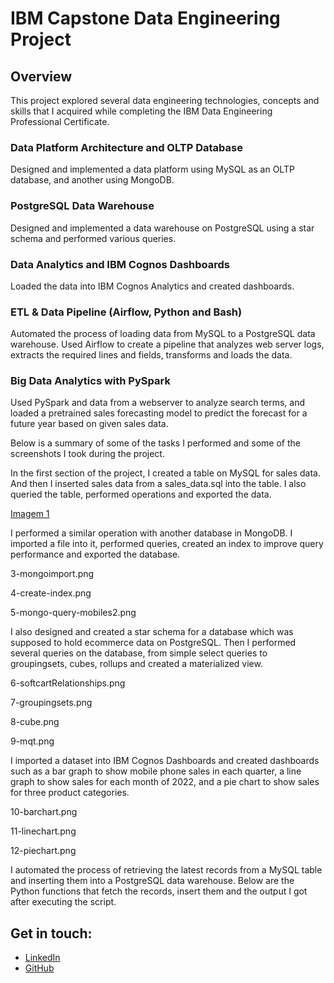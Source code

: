 # IBM Capstone Data Engineering Project
## Overview
This project explored several data engineering technologies, concepts and skills that I acquired while completing the IBM Data Engineering Professional Certificate.


### Data Platform Architecture and OLTP Database

Designed and implemented a data platform using MySQL as an OLTP database, and another using MongoDB.

### PostgreSQL Data Warehouse

Designed and implemented a data warehouse on PostgreSQL using a star schema and performed various queries.

### Data Analytics and IBM Cognos Dashboards
Loaded the data into IBM Cognos Analytics and created dashboards.

### ETL & Data Pipeline (Airflow, Python and Bash)
Automated the process of loading data from MySQL to a PostgreSQL data warehouse.
Used Airflow to create a pipeline that analyzes web server logs, extracts the required lines and fields, transforms and loads the data.

### Big Data Analytics with PySpark
Used PySpark and data from a webserver to analyze search terms, and loaded a pretrained sales forecasting model to predict the forecast for a future year based on given sales data.



Below is a summary of some of the tasks I performed and some of the screenshots I took during the project.



In the first section of the project, I created a table on MySQL for sales data. And 
then I inserted sales data from a sales_data.sql into the table. I also 
queried the table, performed operations and exported the data.

[Imagem 1](1.%20Data%20Platform%20Architecture%20and%20OLTP%20Database/1-createtable.png)

I performed a similar operation with another database in MongoDB. I imported a file into it, performed queries, created an index to improve query performance and exported the database.

3-mongoimport.png

4-create-index.png

5-mongo-query-mobiles2.png

I also designed and created a star schema for a database which was supposed to hold 
ecommerce data on PostgreSQL. Then I performed several queries on the database, from 
simple select queries to groupingsets, cubes, rollups and created a materialized view.

6-softcartRelationships.png

7-groupingsets.png

8-cube.png

9-mqt.png

I imported a dataset into IBM Cognos Dashboards and created dashboards such as a bar graph to
show mobile phone sales in each quarter, a line graph to show sales for each month
of 2022, and a pie chart to show sales for three product categories.

10-barchart.png

11-linechart.png

12-piechart.png

I automated the process of retrieving the latest records from a MySQL table and 
inserting them into a PostgreSQL data warehouse. Below are the Python functions 
that fetch the records, insert them and the output I got after executing the script. 


## Get in touch:

- [LinkedIn](https://www.linkedin.com/in/ericmidt/)
- [GitHub](https://github.com/ericmidt)
